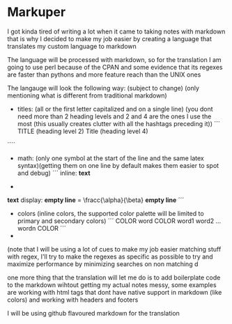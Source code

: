 # Markuper

I got kinda tired of writing a lot when it came to taking notes with markdown
that is why I decided to make my job easier by creating a language that translates my custom language to markdown

The language will be processed with markdown, so for the translation I am going to use perl because of the CPAN and some evidence that its regexes are faster than pythons and more feature reach than the UNIX ones

The langauge will look the following way: (subject to change) (only mentioning what is different from traditional markdown)


* titles: (all or the first letter capitalized and on a single line) (you dont need more than 2 heading levels and 2 and 4 are the ones I use the most (this usually creates clutter with all the hashtags preceding it))
´´´
TITLE (heading level 2)
Title (heading level 4)

´´´´
* math: (only one symbol at the start of the line and the same latex syntax)(getting them on one line by default makes them easier to spot and debug)
´´´
inline:
__text__
- 
__text__
display:
__empty line__
= \fracc{\alpha}{\beta}
__empty line__
´´´
* colors (inline colors, the supported color palette will be limited to primary and secondary colors)
´´´
COLOR word 
COLOR word1 word2 ... wordn COLOR
´´´
* 
(note that I will be using a lot of cues to make my job easier matching stuff with regex,  I'll try to make the regexes as specific as possible to try and maximize performance by minimizing searches on non matching d

one more thing that the translation will let me do is to add boilerplate code to the markdown wihtout getting my actual notes messy, 
some examples are working with html tags that dont have native support in markdown (like colors) and working with headers and footers

I will be using github flavoured markdown for the translation

